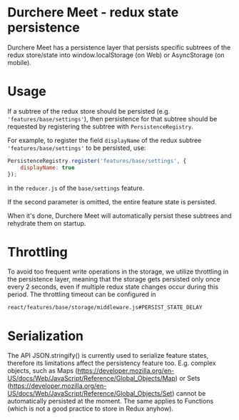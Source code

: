 Durchere Meet - redux state persistence
====================================
Durchere Meet has a persistence layer that persists specific subtrees of the redux
store/state into window.localStorage (on Web) or AsyncStorage (on mobile).

Usage
=====
If a subtree of the redux store should be persisted (e.g.
`'features/base/settings'`), then persistence for that subtree should be
requested by registering the subtree with `PersistenceRegistry`.

For example, to register the field `displayName` of the redux subtree
`'features/base/settings'` to be persisted, use:
```javascript
PersistenceRegistry.register('features/base/settings', {
    displayName: true
});
```

in the `reducer.js` of the `base/settings` feature.

If the second parameter is omitted, the entire feature state is persisted.

When it's done, Durchere Meet will automatically persist these subtrees and
rehydrate them on startup.

Throttling
==========
To avoid too frequent write operations in the storage, we utilize throttling in
the persistence layer, meaning that the storage gets persisted only once every 2
seconds, even if multiple redux state changes occur during this period. The
throttling timeout can be configured in
```
react/features/base/storage/middleware.js#PERSIST_STATE_DELAY
```

Serialization
=============
The API JSON.stringify() is currently used to serialize feature states,
therefore its limitations affect the persistency feature too. E.g. complex
objects, such as Maps (https://developer.mozilla.org/en-US/docs/Web/JavaScript/Reference/Global_Objects/Map)
or Sets (https://developer.mozilla.org/en-US/docs/Web/JavaScript/Reference/Global_Objects/Set)
cannot be automatically persisted at the moment. The same applies to Functions
(which is not a good practice to store in Redux anyhow).
